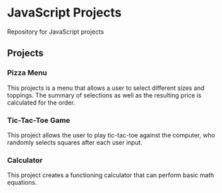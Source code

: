 # JavaScript Projects
 Repository for JavaScript projects

## Projects

### Pizza Menu
This projects is a menu that allows a user to select different sizes and toppings. The summary of selections 
as well as the resulting price is calculated for the order.

### Tic-Tac-Toe Game
This project allows the user to play tic-tac-toe against the computer, who randomly selects squares after each user input.

### Calculator
This project creates a functioning calculator that can perform basic math equations.
